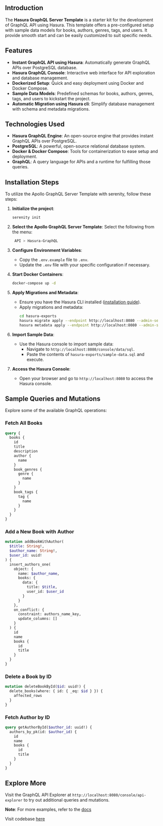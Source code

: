 ## Introduction

The **Hasura GraphQL Server Template** is a starter kit for the development of GraphQL API using Hasura. This template offers a pre-configured setup with sample data models for books, authors, genres, tags, and users. It provide smooth start and can be easily customized to suit specific needs.

## Features

- **Instant GraphQL API using Hasura**: Automatically generate GraphQL APIs over  PostgreSQL database.
- **Hasura GraphQL Console**: Interactive web interface for API exploration and database management.
- **Dockerized Setup**: Quick and easy deployment using Docker and Docker Compose.
- **Sample Data Models**: Predefined schemas for books, authors, genres, tags, and users to kickstart the project.
- **Automatic Migration using Hasura cli**: Simplify database management with schema and metadata migrations.


## Technologies Used

- **Hasura GraphQL Engine**: An open-source engine that provides instant GraphQL APIs over PostgreSQL.
- **PostgreSQL**: A powerful, open-source relational database system.
- **Docker & Docker Compose**: Tools for containerization to ease setup and deployment.
- **GraphQL**: A query language for APIs and a runtime for fulfilling those queries.

## Installation Steps
To utilize the Apollo GraphQL Server Template with serenity, follow these steps:

1. **Initialize the project**:
   ```bash
   serenity init
   ```
2. **Select the Apollo GraphQL Server Template**:
Select the following from the menu:
   ```bash
    API > Hasura-GraphQL
    ```

3. **Configure Environment Variables**:
   - Copy the `.env.example` file to `.env`.
   - Update the `.env` file with your specific configuration if necessary.

4. **Start Docker Containers**:
   ```bash
   docker-compose up -d
   ```

5. **Apply Migrations and Metadata**:
   - Ensure you have the Hasura CLI installed ([installation guide](https://hasura.io/docs/latest/hasura-cli/install-hasura-cli/)).
   - Apply migrations and metadata:
     ```bash
     cd hasura-exports
     hasura migrate apply --endpoint http://localhost:8080 --admin-secret <your-admin-secret> --database-name postgres
     hasura metadata apply --endpoint http://localhost:8080 --admin-secret <your-admin-secret> --database-name postgres
     ```

6. **Import Sample Data**:
   - Use the Hasura console to import sample data:
     - Navigate to `http://localhost:8080/console/data/sql`.
     - Paste the contents of `hasura-exports/sample-data.sql` and execute.

7. **Access the Hasura Console**:
   - Open your browser and go to `http://localhost:8080` to access the Hasura console.

## Sample Queries and Mutations

Explore some of the available GraphQL operations:

### Fetch All Books

```graphql
query {
  books {
    id
    title
    description
    author {
      name
    }
    book_genres {
      genre {
        name
      }
    }
    book_tags {
      tag {
        name
      }
    }
  }
}
```

### Add a New Book with Author

```graphql
mutation addBookWithAuthor(
  $title: String!,
  $author_name: String!,
  $user_id: uuid!
) {
  insert_authors_one(
    object: {
      name: $author_name,
      books: {
        data: {
          title: $title,
          user_id: $user_id
        }
      }
    },
    on_conflict: {
      constraint: authors_name_key,
      update_columns: []
    }
  ) {
    id
    name
    books {
      id
      title
    }
  }
}
```

### Delete a Book by ID

```graphql
mutation deleteBookById($id: uuid!) {
  delete_books(where: { id: { _eq: $id } }) {
    affected_rows
  }
}
```

### Fetch Author by ID

```graphql
query getAuthorById($author_id: uuid!) {
  authors_by_pk(id: $author_id) {
    id
    name
    books {
      id
      title
    }
  }
}
```

## Explore More

Visit the GraphQL API Explorer at `http://localhost:8080/console/api-explorer` to try out additional queries and mutations.

**Note**: For more examples, refer to the [docs](https://github.com/Abhishek-Mallick/serenity/tree/main/template/API/Hasura-GraphQL/docs.md)


Visit codebase [here](https://github.com/Abhishek-Mallick/serenity/tree/main/template/API/Hasura-GraphQL)
